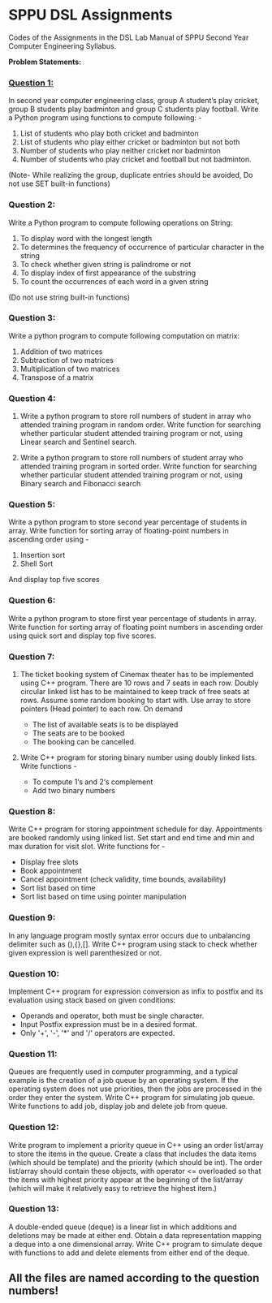 # SPPU DSL Assignments

Codes of the Assignments in the DSL Lab Manual of SPPU Second Year Computer Engineering Syllabus.

**Problem Statements:** 

<h3><a href="https://github.com/shxntanu/SE-Lab-Assignments/blob/DSL/Q1_List.py">Question 1:</a></h3>

In second year computer engineering class, group A student’s play cricket, group B students
play badminton and group C students play football. Write a Python program using functions
to compute following: - 

1. List of students who play both cricket and badminton 
2. List of students who play either cricket or badminton but not both 
3. Number of students who play neither cricket nor badminton 
4. Number of students who play cricket and football but not badminton. 

(Note- While realizing the group, duplicate entries should be avoided, Do not use SET built-in functions)

### Question 2:

Write a Python program to compute following operations on String:

1. To display word with the longest length 
2. To determines the frequency of occurrence of particular character in the string 
3. To check whether given string is palindrome or not 
4. To display index of first appearance of the substring 
5. To count the occurrences of each word in a given string 

(Do not use string built-in functions)

### Question 3: 

Write a python program to compute following computation on matrix:

1. Addition of two matrices 
2. Subtraction of two matrices
3. Multiplication of two matrices 
4. Transpose of a matrix

### Question 4: 

1. Write a python program to store roll numbers of student in array who attended training
program in random order. Write function for searching whether particular student attended
training program or not, using Linear search and Sentinel search.

2.  Write a python program to store roll numbers of student array who attended training
program in sorted order. Write function for searching whether particular student attended
training program or not, using Binary search and Fibonacci search

### Question 5: 

Write a python program to store second year percentage of students in array. Write function
for sorting array of floating-point numbers in ascending order using - 

1. Insertion sort 
2. Shell Sort 

And display top five scores

### Question 6: 

Write a python program to store first year percentage of students in array. Write function for
sorting array of floating point numbers in ascending order using quick sort and display top
five scores.

### Question 7: 

1. The ticket booking system of Cinemax theater has to be implemented using C++ program.
There are 10 rows and 7 seats in each row. Doubly circular linked list has to be maintained
to keep track of free seats at rows. Assume some random booking to start with. Use array to
store pointers (Head pointer) to each row. On demand 
   - The list of available seats is to be displayed 
   - The seats are to be booked 
   - The booking can be cancelled.

2. Write C++ program for storing binary number using doubly linked lists. Write functions - 
   - To compute 1‘s and 2‘s complement 
   - Add two binary numbers

### Question 8: 

Write C++ program for storing appointment schedule for day. Appointments are booked
randomly using linked list. Set start and end time and min and max duration for visit slot.
Write functions for - 
   - Display free slots 
   - Book appointment 
   - Cancel appointment (check validity, time bounds, availability) 
   - Sort list based on time
   - Sort list based on time using pointer manipulation

### Question 9: 

In any language program mostly syntax error occurs due to unbalancing delimiter such as
(),{},[]. Write C++ program using stack to check whether given expression is well
parenthesized or not.

### Question 10:

Implement C++ program for expression conversion as infix to postfix and its evaluation
using stack based on given conditions: 
- Operands and operator, both must be single character. 
- Input Postfix expression must be in a desired format. 
- Only '+', '-', '*' and '/' operators are expected.

### Question 11:

Queues are frequently used in computer programming, and a typical example is the creation
of a job queue by an operating system. If the operating system does not use priorities, then
the jobs are processed in the order they enter the system. Write C++ program for simulating
job queue. Write functions to add job, display job and delete job from queue.

### Question 12:

Write program to implement a priority queue in C++ using an order list/array to store the
items in the queue. Create a class that includes the data items (which should be template)
and the priority (which should be int). The order list/array should contain these objects, with
operator <= overloaded so that the items with highest priority appear at the beginning of the
list/array (which will make it relatively easy to retrieve the highest item.)

### Question 13:

A double-ended queue (deque) is a linear list in which additions and deletions may be made
at either end. Obtain a data representation mapping a deque into a one dimensional array.
Write C++ program to simulate deque with functions to add and delete elements from either
end of the deque.

## All the files are named according to the question numbers!
